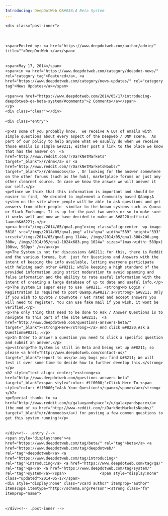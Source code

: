 ```yaml
---
Introducing: DeepDotWeb Q&#038;A Beta System
---
```

<article class="post-listing post-5341 post type-post status-publish format-standard has-post-thumbnail hentry  tag-beta tag-deepdotweb tag-introducing tag-qa tag-system">
    
    <div class="post-inner">
    
    
        
    <span>Posted by: <a href="https://www.deepdotweb.com/author/admin/" title="">DeepDotWeb </a></span>
    
    
    <span>May 17, 2014</span>
    <span>in <a href="https://www.deepdotweb.com/category/deepdot-news/" rel="category tag">Featured</a>, <a href="https://www.deepdotweb.com/category/news-updates/" rel="category tag">News Updates</a></span>
    
    <span><a href="https://www.deepdotweb.com/2014/05/17/introducing-deepdotweb-qa-beta-system/#comments">2 Comments</a></span>
    </p>
    <div class="clear"></div>
    
    <div class="entry">
    
    <p>As some of you probably know,  we receive A LOT of emails with simple questions about every aspect of the Deepweb / DNM scene.  As part of our policy to help anyone what we usually do when we receive those emails is simple &#8211; either post a link to the place we know that has the answer on  <a href="http://www.reddit.com/r/DarkNetMarkets" target="_blank">/r/dnm</a> or <a href="http://www.reddit.com/r/DarkNetMarketsNoobs/" target="_blank">/r/dnmnoobs</a> , Or looking for the answer somewhere on the other forums (such as the hub), marketplace forums or just any other clearnet source. In case we know the answer we will answer it our self.</p>
    <p>Since we think that this information is important and should be easier to find,  We decided to implement a Community based Q&amp;A system on the site where people will be able to ask questions and get answers from other people  similar to the known systems such as Quora or Stack Exchange. It is up for the past two weeks or so to make sure it works well and now we have decided to make an &#8220;official launch&#8221;.</p>
    <p><a href="/imgs/2014/05/qna1.png"><img class="aligncenter  wp-image-5618" src="/imgs/2014/05/qna1.png" alt="qna" width="589" height="393" srcset="/imgs/2014/05/qna1.png 1144w, /imgs/2014/05/qna1-300x200.png 300w, /imgs/2014/05/qna1-1024x683.png 1024w" sizes="(max-width: 589px) 100vw, 589px" /></a></p>
    <p>The System is not for discussions &#8211; for this, there is Reddit and the various forums, but  just for Questions and Answers with the intent of keeping the info available, letting everyone participate with helping each other &#8211; while keeping a high standard of the provided information using strict moderation to avoid spamming and false information and the ability to rate useful information with the intent of creating a large database of up to date and useful info.</p>
    <p>The system is super easy to use  &#8211; <strong>No Login / Registration is required to post Q&amp;A&#8217;s</strong> &#8211; Only if you wish to Upvote / Downvote / Get rated and accept answers you will need to register. You can use fake mail if you wish, it wont be verified.</p>
    <p>The only thing that need to be done to Ask / Answer Questions is to navigate to this part of the site &#8211;  <a href="http://www.deepdotweb.com/questions-answers-beta/" target="_blank"><strong>Here</strong></a> And click &#8220;Ask a Question&#8221;.</p>
    <p>In Order to answer a question you need to click a specific question and submit an answer.</p>
    <p><strong>The System is still in Beta and being set up &#8211; so please <a href="http://www.deepdotweb.com/contact-us/" target="_blank">report to us</a> any bugs you find &#8211; We will test it over some time to decide how to further develop this.</strong></p>
    <h2 style="text-align: center;"><strong><a href="http://www.deepdotweb.com/questions-answers-beta" target="_blank"><span style="color: #ff0000;">Click Here To <span style="color: #ff0000;">Ask Your Question!</span></span></a></strong></h2>
    <p>Special thanks to <a href="http://www.reddit.com/u/galaxyandspace">/u/galaxyandspace</a> (the mod of <a href="http://www.reddit.com/r/DarkNetMarketsNoobs/" target="_blank">/r/dnmnoobs</a>) for posting a few common questions to get this system running!</p>
    
    
    </div><!-- .entry /-->
    <span style="display:none"><a href="https://www.deepdotweb.com/tag/beta/" rel="tag">beta</a> <a href="https://www.deepdotweb.com/tag/deepdotweb/" rel="tag">deepdotweb</a> <a href="https://www.deepdotweb.com/tag/introducing/" rel="tag">introducing</a> <a href="https://www.deepdotweb.com/tag/qa/" rel="tag">qa</a> <a href="https://www.deepdotweb.com/tag/system/" rel="tag">system</a></span>				<span style="display:none" class="updated">2014-05-17</span>
    <div style="display:none" class="vcard author" itemprop="author" itemscope itemtype="http://schema.org/Person"><strong class="fn" itemprop="name">
    
    
    </div><!-- .post-inner -->
</article><!-- .post-listing -->

